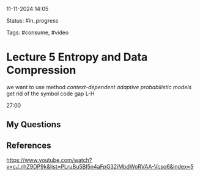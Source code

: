 

11-11-2024 14:05

Status: #in_progress

Tags: #consume, #video

# Lecture 5 Entropy and Data Compression



we want to use method *context-dependent adaptive probabilistic models*
get rid of the symbol code gap L-H

27:00
## My Questions


## References

https://www.youtube.com/watch?v=cJ_rhZ9DP9k&list=PLruBu5BI5n4aFpG32iMbdWoRVAA-Vcso6&index=5
